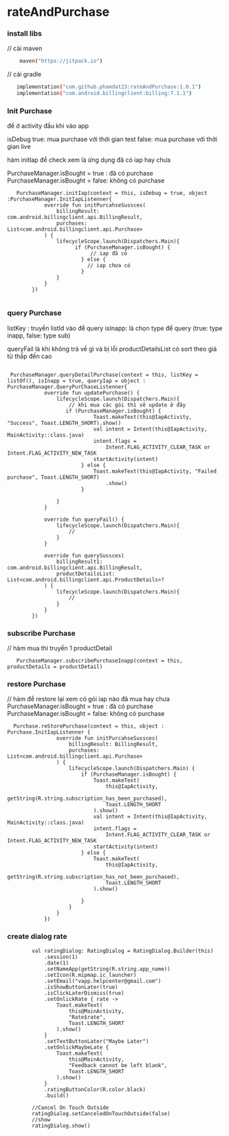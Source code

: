 # rateAndPurchase

### install libs 

// cài maven 
``` sh
    maven("https://jitpack.io")
```
// cài gradle
 ```sh
    implementation("com.github.phamdat23:rateAndPurchase:1.0.1")
    implementation("com.android.billingclient:billing:7.1.1")
 ```

### Init Purchase

để ở activity đầu khi vào app 

isDebug 
true: mua purchase với thời gian test
false: mua purchase với thời gian live

hàm initIap   để check xem là ứng dụng  đã có iap hay chưa

PurchaseManager.isBought = true : đã có purchase
PurchaseManager.isBought = false: không có purchase

``` shell
   PurchaseManager.initIap(context = this, isDebug = true, object :PurchaseManager.InitIapListenner{
            override fun initPurcahseSussces(
                billingResult: com.android.billingclient.api.BillingResult,
                purchases: List<com.android.billingclient.api.Purchase>
            ) {
                lifecycleScope.launch(Dispatchers.Main){
                      if (PurchaseManager.isBought) {
                           // iap đã có 
                        } else {
                          // iap chưa có
                        }
                }
            }
        })
       
```

### query Purchase
listKey : truyền listId vào để query
isInapp: là chọn type  để query (true: type inapp, false: type sub)

queryFail là khi không trả về gì và bị lỗi
productDetailsList có sort theo giá từ thấp đến cao
``` shell

 PurchaseManager.queryDetailPurchase(context = this, listKey = listOf(), isInapp = true, queryIap = object : PurchaseManager.QueryPurChaseListenner{
            override fun updatePurchase() {
                lifecycleScope.launch(Dispatchers.Main){
                    // khi mua các gói thì sẽ update ở đây
                   if (PurchaseManager.isBought) {
                            Toast.makeText(this@IapActivity, "Success", Toast.LENGTH_SHORT).show()
                            val intent = Intent(this@IapActivity, MainActivity::class.java)
                            intent.flags =
                                Intent.FLAG_ACTIVITY_CLEAR_TASK or Intent.FLAG_ACTIVITY_NEW_TASK
                            startActivity(intent)
                        } else {
                            Toast.makeText(this@IapActivity, "Failed purchase", Toast.LENGTH_SHORT)
                                .show()
                        }
                    
                }
            }

            override fun queryFail() {
                lifecycleScope.launch(Dispatchers.Main){
                    // 
                }
            }

            override fun querySussces(
                billingResult1: com.android.billingclient.api.BillingResult,
                productDetailsList: List<com.android.billingclient.api.ProductDetails>?
            ) {
                lifecycleScope.launch(Dispatchers.Main){
                    //
                }
            }
        })

```

### subscribe Purchase
// hàm mua thì truyền 1 productDetail 
``` shell
   PurchaseManager.subscribePurchaseInapp(context = this, productDetails = productDetail)
```


### restore Purchase
// hàm  để restore lại xem có gói iap nào đã mua hay chưa
PurchaseManager.isBought = true : đã có purchase
PurchaseManager.isBought = false: không có purchase
``` shell
  Purchase.reStorePurchase(context = this, object : Purchase.InitIapListenner {
                override fun initPurcahseSussces(
                    billingResult: BillingResult,
                    purchases: List<com.android.billingclient.api.Purchase>
                ) {
                    lifecycleScope.launch(Dispatchers.Main) {
                        if (PurchaseManager.isBought) {
                            Toast.makeText(
                                this@IapActivity,
                                getString(R.string.subscription_has_been_purchased),
                                Toast.LENGTH_SHORT
                            ).show()
                            val intent = Intent(this@IapActivity, MainActivity::class.java)
                            intent.flags =
                                Intent.FLAG_ACTIVITY_CLEAR_TASK or Intent.FLAG_ACTIVITY_NEW_TASK
                            startActivity(intent)
                        } else {
                            Toast.makeText(
                                this@IapActivity,
                                getString(R.string.subscription_has_not_been_purchased),
                                Toast.LENGTH_SHORT
                            ).show()

                        }
                    }
                }
            })
```

### create dialog rate

```shell
        val ratingDialog: RatingDialog = RatingDialog.Builder(this)
            .session(1)
            .date(1)
            .setNameApp(getString(R.string.app_name))
            .setIcon(R.mipmap.ic_launcher)
            .setEmail("vapp.helpcenter@gmail.com")
            .isShowButtonLater(true)
            .isClickLaterDismiss(true)
            .setOnlickRate { rate ->
                Toast.makeText(
                    this@MainActivity,
                    "Rate$rate",
                    Toast.LENGTH_SHORT
                ).show()
            }
            .setTextButtonLater("Maybe Later")
            .setOnlickMaybeLate {
                Toast.makeText(
                    this@MainActivity,
                    "Feedback cannot be left blank",
                    Toast.LENGTH_SHORT
                ).show()
            }
            .ratingButtonColor(R.color.black)
            .build()

        //Cancel On Touch Outside
        ratingDialog.setCanceledOnTouchOutside(false)
        //show
        ratingDialog.show()

```
